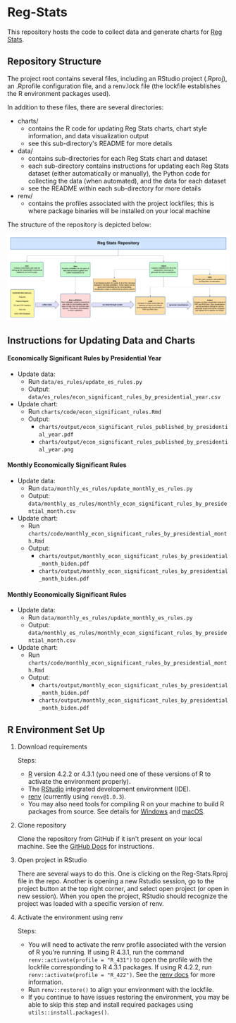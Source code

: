 # Reg-Stats

This repository hosts the code to collect data and generate charts for [Reg Stats](https://regulatorystudies.columbian.gwu.edu/reg-stats).

## Repository Structure

The project root contains several files, including an RStudio project (.Rproj), an .Rprofile configuration file, and a renv.lock file (the lockfile establishes the R environment packages used).

In addition to these files, there are several directories:

- charts/
  - contains the R code for updating Reg Stats charts, chart style information, and data visualization output
  - see this sub-directory's README for more details
- data/
  - contains sub-directories for each Reg Stats chart and dataset
  - each sub-directory contains instructions for updating each Reg Stats dataset (either automatically or manually), the Python code for collecting the data (when automated), and the data for each dataset
  - see the README within each sub-directory for more details
- renv/
  - contains the profiles associated with the project lockfiles; this is where package binaries will be installed on your local machine

The structure of the repository is depicted below:

![Map of Reg Stats Repository](charts/style/repo_map.png) 

## Instructions for Updating Data and Charts

#### Economically Significant Rules by Presidential Year
- Update data:
  - Run `data/es_rules/update_es_rules.py`
  - Output: `data/es_rules/econ_significant_rules_by_presidential_year.csv`
- Update chart:
  - Run `charts/code/econ_significant_rules.Rmd`
  - Output:
    - `charts/output/econ_significant_rules_published_by_presidential_year.pdf`
    - `charts/output/econ_significant_rules_published_by_presidential_year.png`

#### Monthly Economically Significant Rules
- Update data:
  - Run `data/monthly_es_rules/update_monthly_es_rules.py`
  - Output: `data/monthly_es_rules/monthly_econ_significant_rules_by_presidential_month.csv`
- Update chart:
  - Run `charts/code/monthly_econ_significant_rules_by_presidential_month.Rmd`
  - Output:
    - `charts/output/monthly_econ_significant_rules_by_presidential_month_biden.pdf`
    - `charts/output/monthly_econ_significant_rules_by_presidential_month_biden.pdf`

#### Monthly Economically Significant Rules
- Update data:
  - Run `data/monthly_es_rules/update_monthly_es_rules.py`
  - Output: `data/monthly_es_rules/monthly_econ_significant_rules_by_presidential_month.csv`
- Update chart:
  - Run `charts/code/monthly_econ_significant_rules_by_presidential_month.Rmd`
  - Output:
    - `charts/output/monthly_econ_significant_rules_by_presidential_month_biden.pdf`
    - `charts/output/monthly_econ_significant_rules_by_presidential_month_biden.pdf`


## R Environment Set Up

1. Download requirements  

    Steps:
     - [R](https://cran.rstudio.com/) version 4.2.2 or 4.3.1 (you need one of these versions of R to activate the environment properly).  
     - The [RStudio](https://posit.co/download/rstudio-desktop/) integrated development environment (IDE).  
     - [renv](https://rstudio.github.io/renv/index.html) (currently using `renv@1.0.3`).  
     - You may also need tools for compiling R on your machine to build R packages from source. See details for [Windows](https://cran.rstudio.com/bin/windows/Rtools/rtools40.html) and [macOS](https://cran.r-project.org/bin/macosx/tools/).  

2. Clone repository  
  
    Clone the repository from GitHub if it isn't present on your local machine. See the [GitHub Docs](https://docs.github.com/en/repositories/creating-and-managing-repositories/cloning-a-repository) for instructions.  

3. Open project in RStudio  

    There are several ways to do this. One is clicking on the Reg-Stats.Rproj file in the repo. Another is opening a new Rstudio session, go to the project button at the top right corner, and select open project (or open in new session). When you open the project, RStudio should recognize the project was loaded with a specific version of renv.  

4. Activate the environment using renv  

    Steps:
      - You will need to activate the renv profile associated with the version of R you're running. If using R 4.3.1, run the command `renv::activate(profile = "R_431")` to open the profile with the lockfile corresponding to R 4.3.1 packages. If using R 4.2.2, run `renv::activate(profile = "R_422")`. See the [renv docs](https://rstudio.github.io/renv/articles/profiles.html) for more information.  
      - Run `renv::restore()` to align your environment with the lockfile.  
      - If you continue to have issues restoring the environment, you may be able to skip this step and install required packages using `utils::install.packages()`.  
